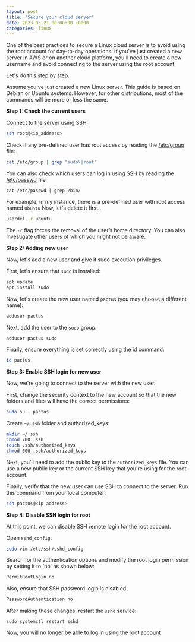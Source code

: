 ```yaml
---
layout: post
title: "Secure your cloud server"
date: 2023-05-21 00:00:00 +0000
categories: linux
---
```


One of the best practices to secure a Linux cloud server is to avoid using the root account
for day-to-day operations.
If you've just created a new server in AWS or on another cloud platform,
you'll need to create a new username and avoid connecting to the server using the root account.

Let's do this step by step.

Assume you've just created a new Linux server. This guide is based on Debian or Ubuntu systems.
However, for other distributions, most of the commands will be more or less the same.

**Step 1: Check the current users**

Connect to the server using SSH:

```bash
ssh root@<ip_address>
```

Check if any pre-defined user has root access by reading the
[/etc/group](https://www.cyberciti.biz/faq/understanding-etcgroup-file/) file:

```bash
cat /etc/group | grep "sudo\|root"
```

You can also check which users can log in using SSH by reading the
[/etc/passwd](https://www.cyberciti.biz/faq/understanding-etcpasswd-file-format/) file

```
cat /etc/passwd | grep /bin/
```

For example, in my instance, there is a pre-defined user with root access named `ubuntu`
Now, let's delete it first..

```bash
userdel -r ubuntu
```

The `-r` flag forces the removal of the user’s home directory.
You can also investigate other users of which you might not be aware.

**Step 2: Adding new user**

Now, let's add a new user and give it sudo execution privileges.

First, let's ensure that `sudo` is installed:

```bash
apt update
apt install sudo
```

Now, let's create the new user named `pactus` (you may choose a different name):

```bash
adduser pactus
```

Next, add the user to the `sudo` group:

```bash
adduser pactus sudo
```

Finally, ensure everything is set correctly using the
[id](https://www.cyberciti.biz/faq/unix-linux-id-command-examples-usage-syntax/) command:

```bash
id pactus
```

**Step 3: Enable SSH login for new user**

Now, we're going to connect to the server with the new user.

First, change the security context to the new account so
that the new folders and files will have the correct permissions:

```bash
sudo su - pactus
```

Create `~/.ssh` folder and authorized_keys:

```bash
mkdir ~/.ssh
chmod 700 .ssh
touch .ssh/authorized_keys
chmod 600 .ssh/authorized_keys
```

Next, you'll need to add the public key to the `authorized_keys` file.
You can use a new public key or the current SSH key that you're using for the root account.

Finally, verify that the new user can use SSH to connect to the server.
Run this command from your local computer:

```bash
ssh pactus@<ip address>
```

**Step 4: Disable SSH login for root**

At this point, we can disable SSH remote login for the root account.

Open `sshd_config`:

```bash
sudo vim /etc/ssh/sshd_config
```

Search for the authentication options and modify the root login permission by setting it to 'no' as shown below:

```bash
PermitRootLogin no
```

Also, ensure that SSH password login is disabled:

```bash
PasswordAuthentication no
```

After making these changes, restart the `sshd` service:

```
sudo systemctl restart sshd
```

Now, you will no longer be able to log in using the root account
